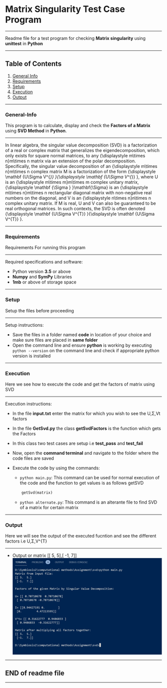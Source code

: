 # Matrix Singularity Test Case Program 
***
Readme file for a test program for checking **Matrix singularity** using **unittest** in **Python**
***

## Table of Contents
1. [General Info](#General-Info)
2. [Requirements](#Requirements)
3. [Setup](#Setup)
4. [Execution](#Execution)
5. [Output](#Output)
***
### General-Info
This program is to calculate, display and check the **Factors of a Matrix** using **SVD Method** in **Python**.
***
In linear algebra, the singular value decomposition (SVD) is a factorization of a real or complex matrix that generalizes the eigendecomposition, which only exists for square normal matrices, to any {\displaystyle m\times n}m\times n matrix via an extension of the polar decomposition.
Specifically, the singular value decomposition of an {\displaystyle m\times n}m\times n complex matrix M is a factorization of the form {\displaystyle \mathbf {U\Sigma V^{*}} }{\displaystyle \mathbf {U\Sigma V^{*}} }, where U is an {\displaystyle m\times m}m\times m complex unitary matrix, {\displaystyle \mathbf {\Sigma } }\mathbf{\Sigma} is an {\displaystyle m\times n}m\times n rectangular diagonal matrix with non-negative real numbers on the diagonal, and V is an {\displaystyle n\times n}n\times n complex unitary matrix. If M is real, U and V can also be guaranteed to be real orthogonal matrices. In such contexts, the SVD is often denoted {\displaystyle \mathbf {U\Sigma V^{T}} }{\displaystyle \mathbf {U\Sigma V^{T}} }.
***
### Requirements
Requirements For running this program
***
Required specifications and software: 
- Python version **3.5** or above
- **Numpy** and **SymPy** Libraries
- **1mb** or above of storage space
***
### Setup
Setup the files before proceeding
***
Setup instructions:
- Save the files in a folder named **code** in location of your choice and make sure files are placed in **same folder**
- Open the command line and ensure **python** is working by executing `python --version` on the command line and check if appropriate python version is installed
***
### Execution
Here we see how to execute the code and get the factors of matrix using SVD
***
Execution instructions:
- In the file **input.txt** enter the matrix for which you wish to see the U,Σ,Vt factors
- In the file **GetSvd.py** the class **getSvdFactors** is the function which gets the Factors
- In this class two test cases are setup i.e **test_pass** and **test_fail**

- Now, open the **command terminal** and navigate to the folder where the code files are saved
- Execute the code by using the commands:
    - `python main.py`: This command can be used for normal execution of the code and the function to get values is as follows getSVD
    ```python
        getSvd(matrix)
    ``` 
    - `python alternate.py`: This command is an alterante file to find SVD of a matrix for certain matrix
***
### Output
Here we will see the output of the executed fucntion and see the different factors i.e U,Σ,V^{T}
***

- Output or matrix [[ 5, 5],[ -1, 7]]
![Output image of pass and fail test cases](https://github.com/iVibhuti/Msc-CA-CM2/blob/main/Kalash_Prn12/Assignment2/screenshots/Screenshot%20(301).png)


***
## END of readme file
***
